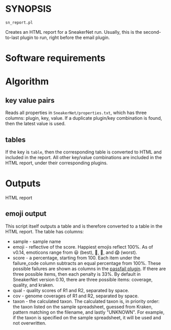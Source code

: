 # SYNOPSIS

`sn_report.pl`

Creates an HTML report for a SneakerNet run. Usually,
this is the second-to-last plugin to run, right before
the email plugin.

# Software requirements

# Algorithm

## key value pairs

Reads all properties in `SneakerNet/properties.txt`, which
has three columns: plugin, key, value. If a duplicate
plugin/key combination is found, then the latest value
is used.

## tables

If the key is `table`, then the corresponding table is 
converted to HTML and included in the report. All other
key/value combinations are included in the HTML report,
under their corresponding plugins.

# Outputs

HTML report

## emoji output

This script itself outputs a table and is therefore converted to a table in the HTML report.
The table has columns:

* sample - sample name
* emoji - reflective of the score.  Happiest emojis reflect 100%.
As of v0.14, emoticons range from &#128515; (best), &#129320;, &#128556;, and &#128561; (worst).
* score - a percentage, starting from 100.  Each item under the failure_code column subtracts an equal percentage from 100%.  These possible failures are shown as columns in the [passfail plugin](sn_passfail.pl.md).  If there are three possible items, then each penalty is 33%.  By default in SneakerNet version 0.10, there are three possible items: coverage, quality, and kraken.
* qual - quality scores of R1 and R2, separated by space.
* cov - genome coverages of R1 and R2, separated by space.
* taxon - the calculated taxon. The calculated taxon is, in priority order: the taxon listed on the sample spreadsheet, guessed from Kraken, pattern matching on the filename, and lastly "UNKNOWN". For example, if the taxon is specified on the sample spreadsheet, it will be used and not overwritten.

